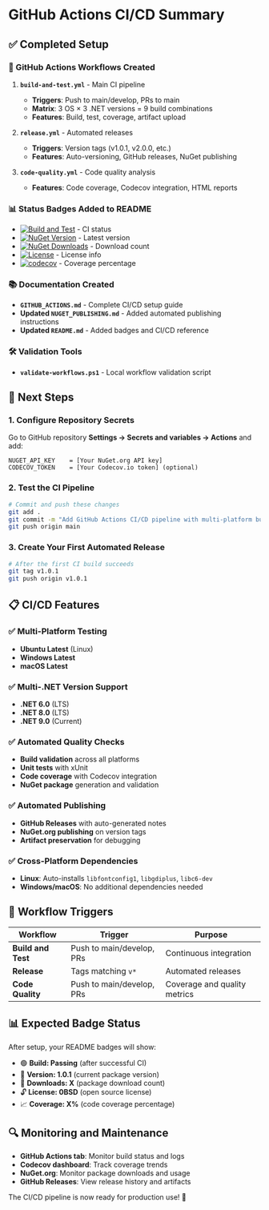 # GitHub Actions CI/CD Summary

## ✅ Completed Setup

### 🔧 GitHub Actions Workflows Created

1. **`build-and-test.yml`** - Main CI pipeline
   - **Triggers**: Push to main/develop, PRs to main
   - **Matrix**: 3 OS × 3 .NET versions = 9 build combinations
   - **Features**: Build, test, coverage, artifact upload

2. **`release.yml`** - Automated releases
   - **Triggers**: Version tags (v1.0.1, v2.0.0, etc.)
   - **Features**: Auto-versioning, GitHub releases, NuGet publishing

3. **`code-quality.yml`** - Code quality analysis
   - **Features**: Code coverage, Codecov integration, HTML reports

### 📊 Status Badges Added to README

- [![Build and Test](https://github.com/DimonSmart/PdfCropper/actions/workflows/build-and-test.yml/badge.svg)]() - CI status
- [![NuGet Version](https://img.shields.io/nuget/v/DimonSmart.PdfCropper)]() - Latest version
- [![NuGet Downloads](https://img.shields.io/nuget/dt/DimonSmart.PdfCropper)]() - Download count
- [![License](https://img.shields.io/badge/license-0BSD-blue.svg)]() - License info
- [![codecov](https://codecov.io/gh/DimonSmart/PdfCropper/branch/main/graph/badge.svg)]() - Coverage percentage

### 📚 Documentation Created

- **`GITHUB_ACTIONS.md`** - Complete CI/CD setup guide
- **Updated `NUGET_PUBLISHING.md`** - Added automated publishing instructions
- **Updated `README.md`** - Added badges and CI/CD reference

### 🛠️ Validation Tools

- **`validate-workflows.ps1`** - Local workflow validation script

## 🚀 Next Steps

### 1. Configure Repository Secrets

Go to GitHub repository **Settings → Secrets and variables → Actions** and add:

```
NUGET_API_KEY    = [Your NuGet.org API key]
CODECOV_TOKEN    = [Your Codecov.io token] (optional)
```

### 2. Test the CI Pipeline

```bash
# Commit and push these changes
git add .
git commit -m "Add GitHub Actions CI/CD pipeline with multi-platform builds and automated releases"
git push origin main
```

### 3. Create Your First Automated Release

```bash
# After the first CI build succeeds
git tag v1.0.1
git push origin v1.0.1
```

## 📋 CI/CD Features

### ✅ Multi-Platform Testing
- **Ubuntu Latest** (Linux)
- **Windows Latest** 
- **macOS Latest**

### ✅ Multi-.NET Version Support
- **.NET 6.0** (LTS)
- **.NET 8.0** (LTS)
- **.NET 9.0** (Current)

### ✅ Automated Quality Checks
- **Build validation** across all platforms
- **Unit tests** with xUnit
- **Code coverage** with Codecov integration
- **NuGet package** generation and validation

### ✅ Automated Publishing
- **GitHub Releases** with auto-generated notes
- **NuGet.org publishing** on version tags
- **Artifact preservation** for debugging

### ✅ Cross-Platform Dependencies
- **Linux**: Auto-installs `libfontconfig1`, `libgdiplus`, `libc6-dev`
- **Windows/macOS**: No additional dependencies needed

## 🎯 Workflow Triggers

| Workflow | Trigger | Purpose |
|----------|---------|---------|
| **Build and Test** | Push to main/develop, PRs | Continuous integration |
| **Release** | Tags matching `v*` | Automated releases |
| **Code Quality** | Push to main/develop, PRs | Coverage and quality metrics |

## 📊 Expected Badge Status

After setup, your README badges will show:
- 🟢 **Build: Passing** (after successful CI)
- 🔵 **Version: 1.0.1** (current package version)
- 🔢 **Downloads: X** (package download count)
- 🔓 **License: 0BSD** (open source license)
- 📈 **Coverage: X%** (code coverage percentage)

## 🔍 Monitoring and Maintenance

- **GitHub Actions tab**: Monitor build status and logs
- **Codecov dashboard**: Track coverage trends
- **NuGet.org**: Monitor package downloads and usage
- **GitHub Releases**: View release history and artifacts

The CI/CD pipeline is now ready for production use! 🎉